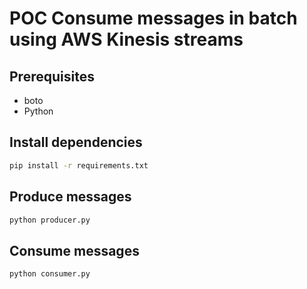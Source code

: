# POC Consume messages in batch using AWS Kinesis streams

## Prerequisites
- boto
- Python

## Install dependencies
```bash
pip install -r requirements.txt
```

## Produce messages
```bash
python producer.py
```

## Consume messages
```bash
python consumer.py
```


